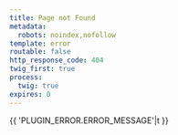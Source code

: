 ```yaml
---
title: Page not Found
metadata:
  robots: noindex,nofollow
template: error
routable: false
http_response_code: 404
twig_first: true
process:
  twig: true
expires: 0
---
```


{{ 'PLUGIN_ERROR.ERROR_MESSAGE'|t }}

